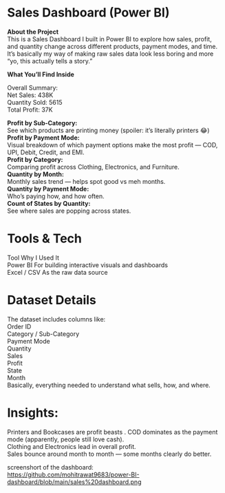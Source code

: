 # Sales Dashboard (Power BI)
**About the Project**  
This is a Sales Dashboard I built in Power BI to explore how sales, profit, and quantity change across different products, payment modes, and time.
It’s basically my way of making raw sales data look less boring and more “yo, this actually tells a story.”

**What You’ll Find Inside**  

Overall Summary:  
Net Sales: 438K  
Quantity Sold: 5615  
Total Profit: 37K  

**Profit by Sub-Category:**  
See which products are printing money (spoiler: it’s literally printers 😂)  
**Profit by Payment Mode:**  
Visual breakdown of which payment options make the most profit — COD, UPI, Debit, Credit, and EMI.  
**Profit by Category:**  
Comparing profit across Clothing, Electronics, and Furniture.  
**Quantity by Month:**  
Monthly sales trend — helps spot good vs meh months.  
**Quantity by Payment Mode:**  
Who’s paying how, and how often.  
**Count of States by Quantity:**  
See where sales are popping across states.  

# Tools & Tech  
Tool	Why I Used It  
Power BI	For building interactive visuals and dashboards  
Excel / CSV	As the raw data source  

# Dataset Details  
The dataset includes columns like:  
Order ID  
Category / Sub-Category  
Payment Mode  
Quantity  
Sales  
Profit  
State  
Month  
Basically, everything needed to understand what sells, how, and where.  

# Insights:  
Printers and Bookcases are profit beasts  .
COD dominates as the payment mode (apparently, people still love cash).  
Clothing and Electronics lead in overall profit.  
Sales bounce around month to month — some months clearly do better.  

screenshort of the dashboard:  
https://github.com/mohitrawat9683/power-BI-dashboard/blob/main/sales%20dashboard.png
